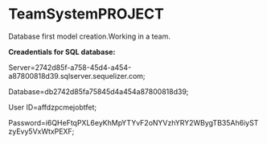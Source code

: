 # TeamSystemPROJECT
Database first model creation.Working in a team.

<b>Creadentials for SQL database:</b>

Server=2742d85f-a758-45d4-a454-a87800818d39.sqlserver.sequelizer.com;

Database=db2742d85fa75845d4a454a87800818d39;

User ID=affdzpcmejobtfet;

Password=i6QHeFtqPXL6eyKhMpYTYvF2oNYVzhYRY2WBygTB35Ah6iySTzyEvy5VxWtxPEXF;	
